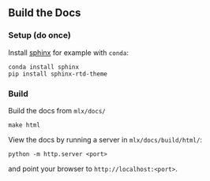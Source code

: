 ## Build the Docs

### Setup (do once)

Install [sphinx](https://www.sphinx-doc.org/en/master/usage/installation.html)
for example with `conda`:

```
conda install sphinx
pip install sphinx-rtd-theme
```

### Build

Build the docs from `mlx/docs/`

```
make html
```

View the docs by running a server in `mlx/docs/build/html/`:

```
python -m http.server <port>
```

and point your browser to `http://localhost:<port>`.
